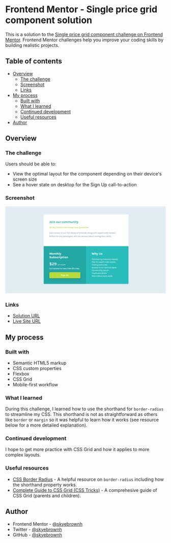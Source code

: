 # Frontend Mentor - Single price grid component solution

This is a solution to the [Single price grid component challenge on Frontend Mentor](https://www.frontendmentor.io/challenges/single-price-grid-component-5ce41129d0ff452fec5abbbc). Frontend Mentor challenges help you improve your coding skills by building realistic projects. 

## Table of contents

- [Overview](#overview)
  - [The challenge](#the-challenge)
  - [Screenshot](#screenshot)
  - [Links](#links)
- [My process](#my-process)
  - [Built with](#built-with)
  - [What I learned](#what-i-learned)
  - [Continued development](#continued-development)
  - [Useful resources](#useful-resources)
- [Author](#author)

## Overview

### The challenge

Users should be able to:

- View the optimal layout for the component depending on their device's screen size
- See a hover state on desktop for the Sign Up call-to-action

### Screenshot

![Live site screenshot](./screenshot.png)

### Links

- [Solution URL](https://www.frontendmentor.io/solutions/pure-htmlcss-with-flexbox-and-media-queries-BWWaKbon9)
- [Live Site URL](https://skyebrownh.github.io/single-price-grid/)

## My process

### Built with

- Semantic HTML5 markup
- CSS custom properties
- Flexbox
- CSS Grid
- Mobile-first workflow

### What I learned

During this challenge, I learned how to use the shorthand for `border-radius` to streamline my CSS. This shorthand is not as straightforward as others like `border` or `margin` so it was helpful to learn how it works (see resource below for a more detailed explanation).

### Continued development

I hope to get more practice with CSS Grid and how it applies to more complex layouts.

### Useful resources

- [CSS Border Radius](https://css-tricks.com/almanac/properties/b/border-radius/) - A helpful resource on `border-radius` including how the shorthand property works.
- [Complete Guide to CSS Grid (CSS Tricks)](https://css-tricks.com/snippets/css/complete-guide-grid/) - A comprehesive guide of CSS Grid (parents and children).

## Author

- Frontend Mentor - [@skyebrownh](https://www.frontendmentor.io/profile/skyebrownh)
- Twitter - [@skyebrownh](https://www.twitter.com/skyebrownh)
- GitHub - [@skyebrownh](https://www.github.com/skyebrownh)
